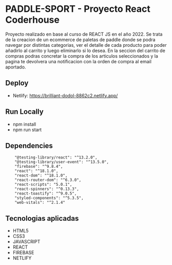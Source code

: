 
# PADDLE-SPORT - Proyecto React Coderhouse

Proyecto realizado en base al curso de REACT JS en el año 2022. Se trata de la creacion de un ecommerce de paletas de paddle donde se podra navegar por distintas categorias, ver el detalle de cada producto para poder añadirlo al carrito y luego eliminarlo si lo desea. En la seccion del carrito de compras podras concretar la compra de los articulos seleccionados y la pagina te devolvera una notificacion con la orden de compra al email aportado.


## Deploy

- Netlify:   https://brilliant-dodol-8862c2.netlify.app/

## Run Locally 

- npm install 
- npm run start

## Dependencies 

```"@testing-library/jest-dom": "^5.16.4",
    "@testing-library/react": "^13.2.0",
    "@testing-library/user-event": "^13.5.0",
    "firebase": "^9.8.4",
    "react": "^18.1.0",
    "react-dom": "^18.1.0",
    "react-router-dom": "^6.3.0",
    "react-scripts": "5.0.1",
    "react-spinners": "^0.13.3",
    "react-toastify": "^9.0.5",
    "styled-components": "^5.3.5",
    "web-vitals": "^2.1.4"
``` 

## Tecnologias aplicadas

- HTML5
- CSS3
- JAVASCRIPT
- REACT
- FIREBASE
- NETLIFY




